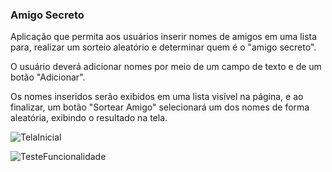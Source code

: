 ### Amigo Secreto

Aplicação que permita aos usuários inserir nomes de amigos em uma lista para, realizar um sorteio aleatório e determinar quem é o "amigo secreto".

O usuário deverá adicionar nomes por meio de um campo de texto e de um botão "Adicionar".

Os nomes inseridos serão exibidos em uma lista visível na página, e ao finalizar, 
um botão "Sortear Amigo" selecionará um dos nomes de forma aleatória, exibindo o resultado na tela.


![TelaInicial](https://github.com/user-attachments/assets/55782a45-7fa4-41dd-915c-664993746626)



![TesteFuncionalidade](https://github.com/user-attachments/assets/dfe9ea6b-b7e1-4748-afa7-11d8f309e417)
